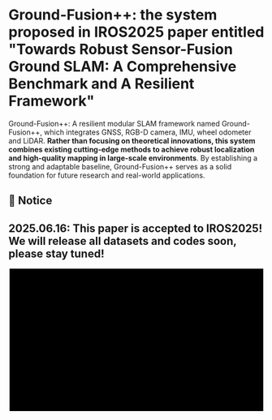 # Ground-Fusion++: the system proposed in IROS2025 paper entitled "Towards Robust Sensor-Fusion Ground SLAM: A Comprehensive Benchmark and A Resilient Framework"

Ground-Fusion++: A resilient modular SLAM framework named Ground-Fusion++, which integrates GNSS, RGB-D camera, IMU, wheel odometer and LiDAR. **Rather than focusing on theoretical innovations, this system combines existing cutting-edge methods to achieve robust localization and high-quality mapping in large-scale environments**. By establishing a strong and adaptable baseline, Ground-Fusion++ serves as a solid foundation for future research and real-world applications.

## 🎯 Notice
## 2025.06.16: This paper is accepted to IROS2025! We will release all datasets and codes soon, please stay tuned!

<div align=center>
<img src="https://github.com/sjtuyinjie/Ground-Fusion2/blob/main/fig/demo.gif" width="500px">
</div>
